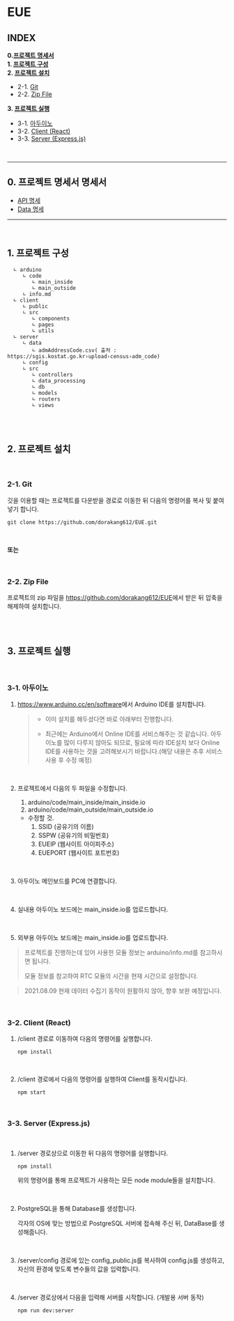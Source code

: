 # EUE

## INDEX

**0.[프로젝트 명세서](https://github.com/dorakang612/EUE#0-프로젝트-명세서)**</br>
**1. [프로젝트 구성](https://github.com/dorakang612/EUE#1-프로젝트-구성)</br>**
**2. [프로젝트 설치](https://github.com/dorakang612/EUE#2-프로젝트-설치)**

- 2-1. [Git](https://github.com/dorakang612/EUE#2-1-git)
- 2-2. [Zip File](https://github.com/dorakang612/EUE#2-2-zip-File)

**3. [프로젝트 실행](https://github.com/dorakang612/EUE#3-프로젝트-실행)**

- 3-1. [아두이노](https://github.com/dorakang612/EUE#3-1-아두이노)
- 3-2. [Client (React)](https://github.com/dorakang612/EUE#3-2-client-react)
- 3-3. [Server (Express.js)](https://github.com/dorakang612/EUE#3-3-server-expressjs)

<br>

---

## 0. 프로젝트 명세서 명세서

- [API 명세](https://github.com/dorakang612/EUE/blob/master/server/API%EB%AA%85%EC%84%B8%EC%84%9C.md)
- [Data 명세](https://github.com/dorakang612/EUE/blob/master/server/Data%EB%AA%85%EC%84%B8%EC%84%9C.md)

---

<br>

## 1. 프로젝트 구성

      ∟ arduino
         ∟ code
            ∟ main_inside
            ∟ main_outside
         ∟ info.md
      ∟ client
         ∟ public
         ∟ src
            ∟ components
            ∟ pages
            ∟ utils
      ∟ server
         ∟ data
            ∟ admAddressCode.csv( 출처 : https://sgis.kostat.go.kr›upload›census›adm_code)
         ∟ config
         ∟ src
            ∟ controllers
            ∟ data_processing
            ∟ db
            ∟ models
            ∟ routers
            ∟ views

<br>
<br>

## 2. 프로젝트 설치

<br>

### 2-1. Git

깃을 이용할 때는 프로젝트를 다운받을 경로로 이동한 뒤 다음의 명령어를 복사 및 붙여넣기 합니다.

```console
git clone https://github.com/dorakang612/EUE.git
```

<br>

**또는**

<br>

### 2-2. Zip File

프로젝트의 zip 파일을 <https://github.com/dorakang612/EUE>에서 받은 뒤 압축을 해제하여 설치합니다.

<br>
<br>

## 3. 프로젝트 실행

<br>

### 3-1. 아두이노

1. <https://www.arduino.cc/en/software>에서 Arduino IDE를 설치합니다.

   > - 이미 설치를 해두셨다면 바로 아래부터 진행합니다.
   >
   > - 최근에는 Arduino에서 Online IDE를 서비스해주는 것 같습니다. 아두이노를 많이 다루지 않아도 되므로, 필요에 따라 IDE설치 보다 Online IDE를 사용하는 것을 고려해보시기 바랍니다.(해당 내용은 추후 서비스 사용 후 수정 예정)

<br>

2. 프로젝트에서 다음의 두 파일을 수정합니다.

   1. arduino/code/main_inside/main_inside.io
   2. arduino/code/main_outside/main_outside.io

   - 수정할 것.
     1. SSID (공유기의 이름)
     2. SSPW (공유기의 비밀번호)
     3. EUEIP (웹사이트 아이피주소)
     4. EUEPORT (웹사이트 포트번호)

<br>

3. 아두이노 메인보드를 PC에 연결합니다.

<br>

4. 실내용 아두이노 보드에는 main_inside.io를 업로드합니다.

<br>

5. 외부용 아두이노 보드에는 main_inside.io를 업로드합니다.

> 프로젝트를 진행하는데 있어 사용한 모듈 정보는 arduino/info.md를 참고하시면 됩니다.
>
> 모듈 정보를 참고하여 RTC 모듈의 시간을 현재 시간으로 설정합니다.

> 2021.08.09 현재 데이터 수집기 동작이 원활하지 않아, 향후 보완 예정입니다.

<br>

### 3-2. Client (React)

1. /client 경로로 이동하여 다음의 명령어를 실행합니다.

   ```console
   npm install
   ```

<br>

2. /client 경로에서 다음의 명령어를 실행하여 Client를 동작시킵니다.

   ```console
   npm start
   ```

<br>

### 3-3. Server (Express.js)

<br>

1. /server 경로상으로 이동한 뒤 다음의 명령어를 실행합니다.

   ```console
   npm install
   ```

   위의 명령어를 통해 프로젝트가 사용하는 모든 node module들을 설치합니다.

<br>

2. PostgreSQL을 통해 Database를 생성합니다.

   각자의 OS에 맞는 방법으로 PostgreSQL 서버에 접속해 주신 뒤, DataBase를 생성해줍니다.

<br>

3. /server/config 경로에 있는 config_public.js를 복사하여 config.js를 생성하고, 자신의 환경에 맞도록 변수들의 값을 입력합니다.

<br>

4. /server 경로상에서 다음을 입력해 서버를 시작합니다. (개발용 서버 동작)

   ```console
   npm run dev:server
   ```
